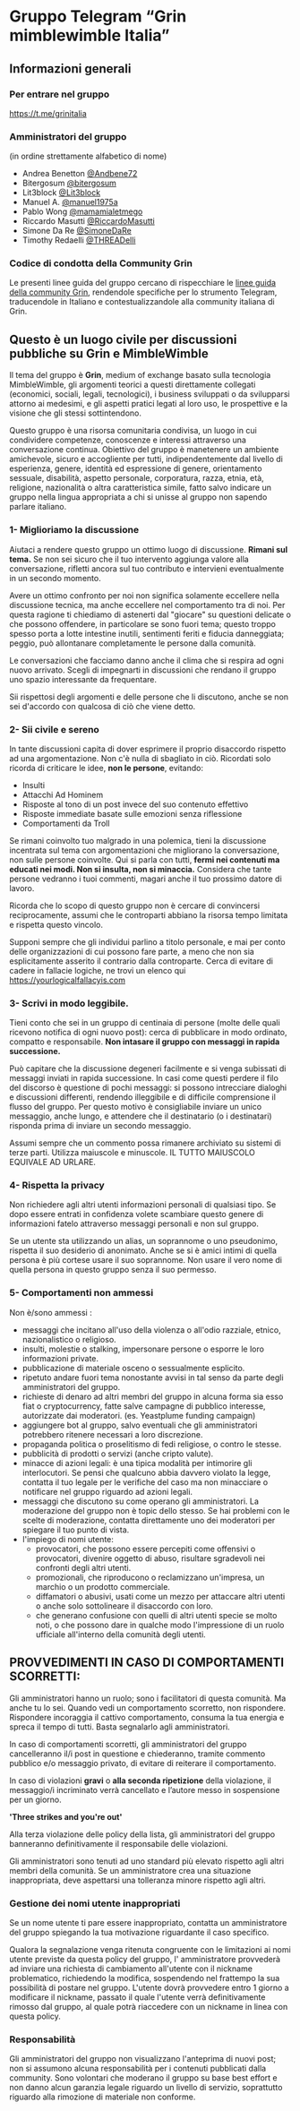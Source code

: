 # Gruppo Telegram “Grin mimblewimble Italia” 

## Informazioni generali
### Per entrare nel gruppo
https://t.me/grinitalia
### Amministratori del gruppo
(in ordine strettamente alfabetico di nome)
  * Andrea Benetton [@Andbene72](https://t.me/Andbene72)
  * Bitergosum [@bitergosum](https://t.me/bitergosum)
  * Lit3block [@Lit3block](https://t.me/Lit3block)
  * Manuel A. [@manuel1975a](https://t.me/manuel1975a)
  * Pablo Wong [@mamamialetmego](https://t.me/mamamialetmego)
  * Riccardo Masutti [@RiccardoMasutti](https://t.me/RiccardoMasutti)
  * Simone Da Re [@SimoneDaRe](https://t.me/SimoneDaRe)
  * Timothy Redaelli [@THREADelli](https://t.me/THREADelli)
### Codice di condotta della Community Grin
Le presenti linee guida del gruppo cercano di rispecchiare le [linee guida della community Grin](https://github.com/mimblewimble/grin/blob/master/CODE_OF_CONDUCT.md), rendendole specifiche per lo strumento Telegram, traducendole in Italiano e contestualizzandole alla community italiana di Grin. 

## Questo è un luogo civile per discussioni pubbliche su Grin e MimbleWimble
Il tema del gruppo è **Grin**, medium of exchange basato sulla tecnologia MimbleWimble, gli argomenti teorici a questi direttamente collegati (economici, sociali, legali, tecnologici), i business sviluppati o da svilupparsi attorno ai medesimi, e gli aspetti pratici legati al loro uso, le prospettive e la visione che gli stessi sottintendono. 

Questo gruppo è una risorsa comunitaria condivisa, un luogo in cui condividere competenze, conoscenze e interessi attraverso una conversazione continua. Obiettivo del gruppo è manetenere un ambiente amichevole, sicuro e accogliente per tutti, indipendentemente dal livello di esperienza, genere, identità ed espressione di genere, orientamento sessuale, disabilità, aspetto personale, corporatura, razza, etnia, età, religione, nazionalità o altra caratteristica simile, fatto salvo indicare un gruppo nella lingua appropriata a chi si unisse al gruppo non sapendo parlare italiano.

### 1- Miglioriamo la discussione
Aiutaci a rendere questo gruppo un ottimo luogo di discussione. **Rimani sul tema.** Se non sei sicuro che il tuo intervento aggiunga valore alla conversazione, rifletti ancora sul tuo contributo e intervieni eventualmente in un secondo momento.

Avere un ottimo confronto per noi non significa solamente eccellere nella discussione tecnica, ma anche eccellere nel comportamento tra di noi. Per questa ragione ti chiediamo di astenerti dal "giocare" su questioni delicate o che possono offendere, in particolare se sono fuori tema; questo troppo spesso porta a lotte intestine inutili, sentimenti feriti e fiducia danneggiata; peggio, può allontanare completamente le persone dalla comunità.

Le conversazioni che facciamo danno anche il clima che si respira ad ogni nuovo arrivato. Scegli di impegnarti in discussioni che rendano il gruppo uno spazio interessante da frequentare.

Sii rispettosi degli argomenti e delle persone che li discutono, anche se non sei d'accordo con qualcosa di ciò che viene detto.

### 2- Sii civile e sereno
In tante discussioni capita di dover esprimere il proprio disaccordo rispetto ad una argomentazione. Non c'è nulla di sbagliato in ciò. Ricordati solo ricorda di criticare le idee, **non le persone**, evitando:

* Insulti
* Attacchi Ad Hominem
* Risposte al tono di un post invece del suo contenuto effettivo
* Risposte immediate basate sulle emozioni senza riflessione 
* Comportamenti da Troll

Se rimani coinvolto tuo malgrado in una polemica, tieni la discussione incentrata sul tema con argomentazioni che migliorano la conversazione, non sulle persone coinvolte. Qui si parla con tutti, **fermi nei contenuti ma educati nei modi. Non si insulta, non si minaccia.** Considera che tante persone vedranno i tuoi commenti, magari anche il tuo prossimo datore di lavoro.

Ricorda che lo scopo di questo gruppo non è cercare di convincersi reciprocamente, assumi che le controparti abbiano la risorsa tempo limitata e rispetta questo vincolo. 

Supponi sempre che gli individui parlino a titolo personale, e mai per conto delle organizzazioni di cui possono fare parte, a meno che non sia esplicitamente asserito il contrario dalla controparte. Cerca di evitare di cadere in fallacie logiche, ne trovi un elenco qui https://yourlogicalfallacyis.com

### 3- Scrivi in modo leggibile.
Tieni conto che sei in un gruppo di centinaia di persone (molte delle quali ricevono notifica di ogni nuovo post): cerca di pubblicare in modo ordinato, compatto e responsabile. **Non intasare il gruppo con messaggi in rapida successione.**

Può capitare che la discussione degeneri facilmente e si venga subissati di messaggi inviati in rapida successione. In casi come questi perdere il filo del discorso è questione di pochi messaggi: si possono intrecciare dialoghi e discussioni differenti, rendendo illeggibile e di difficile comprensione il flusso del gruppo. Per questo motivo è consigliabile inviare un unico messaggio, anche lungo, e attendere che il destinatario (o i destinatari) risponda prima di inviare un secondo messaggio.

Assumi sempre che un commento possa rimanere archiviato su sistemi di terze parti. Utilizza maiuscole e minuscole. IL TUTTO MAIUSCOLO EQUIVALE AD URLARE.

### 4- Rispetta la privacy
Non richiedere agli altri utenti informazioni personali di qualsiasi tipo. Se dopo essere entrati in confidenza volete scambiare questo genere di informazioni fatelo attraverso messaggi personali e non sul gruppo.

Se un utente sta utilizzando un alias, un soprannome o uno pseudonimo, rispetta il suo desiderio di anonimato. Anche se si è amici intimi di quella persona è più cortese usare il suo soprannome. Non usare il vero nome di quella persona in questo gruppo senza il suo permesso.

### 5- Comportamenti non ammessi

Non è/sono ammessi :
* messaggi che incitano all'uso della violenza o all'odio razziale, etnico, nazionalistico o religioso. 
* insulti, molestie o stalking, impersonare persone o esporre le loro informazioni private. 
* pubblicazione di materiale osceno o sessualmente esplicito.
* ripetuto andare fuori tema nonostante avvisi in tal senso da parte degli amministratori del gruppo.
* richieste di denaro ad altri membri del gruppo in alcuna forma sia esso fiat o cryptocurrency, fatte salve campagne di pubblico interesse, autorizzate dai moderatori. (es. Yeastplume funding campaign) 
* aggiungere bot al gruppo, salvo eventuali che gli amministratori potrebbero ritenere necessari a loro discrezione.
* propaganda politica o proselitismo di fedi religiose, o contro le stesse.
* pubblicità di prodotti o servizi (anche cripto valute).
* minacce di azioni legali: è una tipica modalità per intimorire gli interlocutori. Se pensi che qualcuno abbia davvero violato la legge, contatta il tuo legale per le verifiche del caso ma non minacciare o notificare nel gruppo riguardo ad azioni legali.
* messaggi che discutono su come operano gli amministratori. La moderazione del gruppo non è topic dello stesso. Se hai problemi con le scelte di moderazione, contatta direttamente uno dei moderatori per spiegare il tuo punto di vista.
* l'impiego di nomi utente:
  * provocatori, che possono essere percepiti come offensivi o provocatori, divenire oggetto di abuso, risultare sgradevoli nei confronti degli altri utenti. 
  * promozionali, che riproducono o reclamizzano un'impresa, un marchio o un prodotto commerciale. 
  * diffamatori o abusivi, usati come un mezzo per attaccare altri utenti o anche solo sottolineare il disaccordo con loro.
  * che generano confusione con quelli di altri utenti specie se molto noti, o che possono dare in qualche modo l'impressione di un ruolo ufficiale all'interno della comunità degli utenti.

## PROVVEDIMENTI IN CASO DI COMPORTAMENTI SCORRETTI:
Gli amministratori hanno un ruolo; sono i facilitatori di questa comunità. Ma anche tu lo sei. 
Quando vedi un comportamento scorretto, non rispondere. Rispondere incoraggia il cattivo comportamento, consuma la tua energia e spreca il tempo di tutti. Basta segnalarlo agli amministratori. 

In caso di comportamenti scorretti, gli amministratori del gruppo cancelleranno il/i post in questione e chiederanno, tramite commento pubblico e/o messaggio privato, di evitare di reiterare il comportamento.

In caso di violazioni **gravi** o **alla seconda ripetizione** della violazione, il messaggio/i incriminato verrà cancellato e l’autore messo in sospensione per un giorno.

**'Three strikes and you're out'**

Alla terza violazione delle policy della lista, gli amministratori del gruppo banneranno definitivamente il responsabile delle violazioni.

Gli amministratori sono tenuti ad uno standard più elevato rispetto agli altri membri della comunità. Se un amministratore crea una situazione inappropriata, deve aspettarsi una tolleranza minore rispetto agli altri.

### Gestione dei nomi utente inappropriati

Se un nome utente ti pare essere inappropriato, contatta un amministratore del gruppo spiegando la tua motivazione riguardante il caso specifico.

Qualora la segnalazione venga ritenuta congruente con le limitazioni ai nomi utente previste da questa policy del gruppo, l' amministratore provvederà ad inviare una richiesta di cambiamento all'utente con il nickname problematico, richiedendo la modifica, sospendendo nel frattempo la sua possibilità di postare nel gruppo.
L'utente dovrà provvedere entro 1 giorno a modificare il nickname, passato il quale l'utente verrà definitivamente rimosso dal gruppo, al quale potrà riaccedere con un nickname in linea con questa policy.

### Responsabilità
Gli amministratori del gruppo non visualizzano l'anteprima di nuovi post; non si assumono alcuna responsabilità per i contenuti pubblicati dalla community. Sono volontari che moderano il gruppo su base best effort e non danno alcun garanzia legale riguardo  un livello di servizio, soprattutto riguardo alla rimozione di materiale non conforme.
